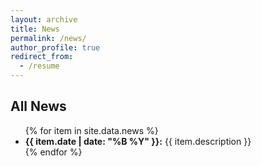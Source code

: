 ```yaml
---
layout: archive
title: News
permalink: /news/
author_profile: true
redirect_from:
  - /resume
---
```


## All News

<ul>
  {% for item in site.data.news %}
    <li>
      <strong>{{ item.date | date: "%B %Y" }}:</strong> {{ item.description }}
    </li>
  {% endfor %}
</ul>
